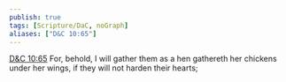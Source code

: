 ```yaml
---
publish: true
tags: [Scripture/DaC, noGraph]
aliases: ["D&C 10:65"]
---
```

[D&C 10:65](https://churchofjesuschrist.org/study/scriptures/dc-testament/dc/10?lang=eng&id=p65#p65) For, behold, I will gather them as a hen gathereth her chickens under her wings, if they will not harden their hearts;
